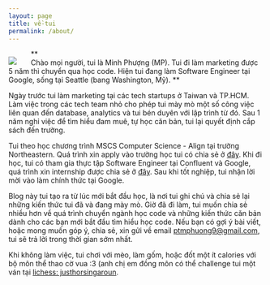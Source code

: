 ```yaml
---
layout: page
title: về-tui
permalink: /about/
---
```

<!-- <center><img src="{{ site.url }}/assets/about/tuihoccode.jpg"></center> -->
<p><img src="{{ site.url }}/assets/about/tuihoccode.jpg" style="float: left; max-width: 50%;margin: 1em 2em 0 0"></p>

**<br>Chào mọi người, tui là Minh Phượng (MP). Tui đi làm marketing được 5 năm thì chuyển qua học code. Hiện tui đang làm Software Engineer tại Google, sống tại Seattle (bang Washington, Mỹ).
**

Ngày trước tui làm marketing tại các tech startups ở Taiwan và TP.HCM. 
Làm việc trong các tech team nhỏ cho phép tui mày mò một số công việc liên quan đến database, analytics và tui bén duyên với lập trình từ đó. 
Sau 1 năm nghỉ việc để tìm hiểu đam muê, tự học căn bản, tui lại quyết định cắp sách đến trường. 

Tui theo học chương trình MSCS Computer Science - Align tại trường Northeastern. Quá trình xin apply vào trường học tui có chia sẻ ở [đây][xin-hoc-thac-sy-Computer-Science]. Khi đi học, tui có tham gia thực tập Software Engineer tại Confluent và Google, quá trình xin internship được chia sẻ ở [đây][xin-thuc-tap-software-engineer-dau-tien-tai-my]. Sau khi tốt nghiệp, tui nhận lời mời vào làm chính thức tại Google.

Blog này tui tạo ra từ lúc mới bắt đầu học, là nơi tui ghi chú và chia sẻ lại những kiến thức tui đã và đang mày mò. Giờ đã đi làm, tui muốn chia sẻ nhiều hơn về quá trình chuyển ngành học code và những kiến thức căn bản dành cho các bạn mới bắt đầu tìm hiểu học code. Nếu bạn có gợi ý bài viết, hoặc mong muốn góp ý, chia sẻ, xin gửi về email [ptmphuong9@gmail.com](ptmphuong9@gmail.com), tui sẽ trả lời trong thời gian sớm nhất.

Khi không làm việc, tui chơi với mèo, làm gốm, hoặc đốt một ít calories với bộ môn thể thao cờ vua :3 (anh chị em đồng môn có thể challenge tui một ván tại [lichess: justhorsingaroun][my-lichess].


[xin-hoc-thac-sy-Computer-Science]: https://tuihoccode.com/career-stories/2020/08/29/xin-hoc-thac-sy-Computer-Science.html
[xin-thuc-tap-software-engineer-dau-tien-tai-my]: https://tuihoccode.com/career-stories/2022/04/09/xin-thuc-tap-software-engineer-dau-tien-tai-my.html
[my-lichess]: https://lichess.org/@/justhorsingaroun
